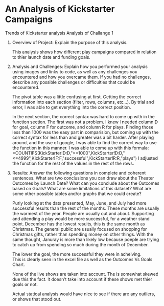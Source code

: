 # An Analysis of Kickstarter Campaigns
Trends of Kickstarter analysis
Analysis of Challange 1

1. Overview of Project: Explain the purpose of this analysis.

	This analysis shows how different play campaigns compared in 
	relation to thier launch date and funding goals.
	
2. Analysis and Challenges: Explain how you performed your 
	analysis using images and links to code, as well as any 
	challenges you encountered and how you overcame them. 
	If you had no challenges, describe any possible challenges 
	or difficulties that could be encountered.
	
	The pivot table was a little confusing at first.  Getting the
	correct information into each section (filter, rows, columns, etc...).
	By trial and error, I was able to get everything into the correct
	position.
	
	In the next section, the correct syntax was hard to come up 
	with in the function section.  The first was not a problem.
	I knew I needed column D for goal, column F for outcome, and 
	column R for plays. Finding those less than 1000 was the easy 
	part in comparision, but coming up with the correct syntax for
	less than and greater was a bit harder.  After playing around, 
	and the use of google, I was able to find the correct way to use
	the function in this manner.  I was able to come up with this 
	formula:
	=COUNTIFS(KickStarter!D:D,">=1000",KickStarter!D:D,"<=4999",KickStarter!F:F,"successful",KickStarter!R:R,"plays")
  I adjusted the function for the rest of the values in the rest of 
  the rows.
	
3. Results: Answer the following questions in complete and coherent sentences.
	What are two conclusions you can draw about the Theater Outcomes by Launch Date?
	What can you conclude about the Outcomes based on Goals?
	What are some limitations of this dataset?
	What are some other possible tables and/or graphs that we could create?
	
	
	Purly looking at the data presented, May, June, and July had more successful
	results than the rest of the months. These months are usually the warmest of 
  the year.  People are usually out and about.  Supporting and attending a play
  would be more successful, for a weather stand point. December has the 
	lowest results, this is the same month as Christmas.  The general public
	are usually focused on shopping for Christmas gifts, rather than spending 
	money on other things. With the same thought, Januray is more than likely
	low because poeple are trying to catch up from spending so much 
	during the month of December.
	
	The lower the goal, the more successful they were in acheiving.  
	This is clearly seen in the excel file as well as the Outcomes Vs Goals Chart.
	
	None of the live shows are taken into account.  The is somewhat skewed due 
	this the fact.  It doesn't take into account if these shows 
	met thier goals or not.
	
	Actual statical analysis would have nice to see if there are 
	any outliers, or shows that stood out.
